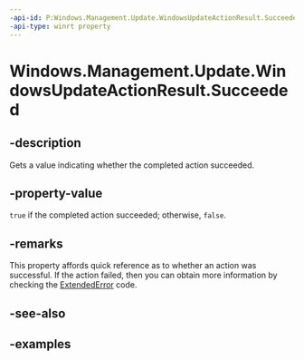 ```yaml
---
-api-id: P:Windows.Management.Update.WindowsUpdateActionResult.Succeeded
-api-type: winrt property
---
```


# Windows.Management.Update.WindowsUpdateActionResult.Succeeded

<!--
public bool Succeeded { get; }
-->


## -description

Gets a value indicating whether the completed action succeeded.

## -property-value

`true` if the completed action succeeded; otherwise, `false`.

## -remarks

This property affords quick reference as to whether an action was successful. If the action failed, then you can obtain more information by checking the [ExtendedError](./windowsupdateactioncompletedeventargs_extendederror.md) code.

## -see-also

## -examples
